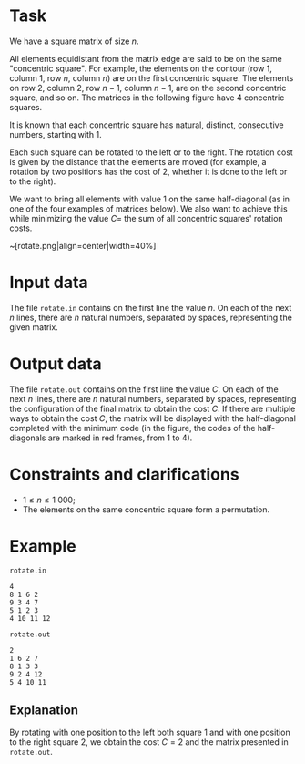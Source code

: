 # Task

We have a square matrix of size $n$.

All elements equidistant from the matrix edge are said to be on the same "concentric square". For example, the elements on the contour (row $1$, column $1$, row $n$, column $n$) are on the first concentric square. The elements on row $2$, column $2$, row $n-1$, column $n-1$, are on the second concentric square, and so on. The matrices in the following figure have $4$ concentric squares.

It is known that each concentric square has natural, distinct, consecutive numbers, starting with $1$.

Each such square can be rotated to the left or to the right. The rotation cost is given by the distance that the elements are moved (for example, a rotation by two positions has the cost of $2$, whether it is done to the left or to the right).

We want to bring all elements with value $1$ on the same half-diagonal (as in one of the four examples of matrices below). We also want to achieve this while minimizing the value $C =$ the sum of all concentric squares' rotation costs.

~[rotate.png|align=center|width=40%]

# Input data

The file `rotate.in` contains on the first line the value $n$. On each of the next $n$ lines, there are $n$ natural numbers, separated by spaces, representing the given matrix.

# Output data

The file `rotate.out` contains on the first line the value $C$. On each of the next $n$ lines, there are $n$ natural numbers, separated by spaces, representing the configuration of the final matrix to obtain the cost $C$. If there are multiple ways to obtain the cost $C$, the matrix will be displayed with the half-diagonal completed with the minimum code (in the figure, the codes of the half-diagonals are marked in red frames, from $1$ to $4$).

# Constraints and clarifications

* $1 \leq n \leq 1\ 000$;
* The elements on the same concentric square form a permutation.

# Example

`rotate.in`
```
4
8 1 6 2
9 3 4 7
5 1 2 3
4 10 11 12
```

`rotate.out`
```
2
1 6 2 7
8 1 3 3
9 2 4 12
5 4 10 11
```

## Explanation

By rotating with one position to the left both square $1$ and with one position to the right square $2$, we obtain the cost $C = 2$ and the matrix presented in `rotate.out`.